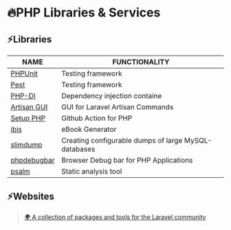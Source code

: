 # 🔥PHP Libraries & Services

## ⚡Libraries

| NAME                                                   | FUNCTIONALITY                                        |
|--------------------------------------------------------|------------------------------------------------------|
| [PHPUnit](https://phpunit.de/)                         | Testing framework                                    |
| [Pest](https://pestphp.com/)                           | Testing framework                                    |
| [PHP-DI](https://php-di.org/)                          | Dependency injection containe                        |
| [Artisan GUI](https://github.com/inFureal/artisan-gui) | GUI for Laravel Artisan Commands                     |
| [Setup PHP](https://github.com/shivammathur/setup-php) | Github Action for PHP                                |
| [ibis](https://github.com/themsaid/ibis)               | eBook Generator                                      |
| [slimdump](https://github.com/webfactory/slimdump)     | Creating configurable dumps of large MySQL-databases |
| [phpdebugbar](http://phpdebugbar.com)                  | Browser Debug bar for PHP Applications               |
| [psalm](https://psalm.dev)                             | Static analysis tool                                 |

## ⚡Websites

> [🌍 A collection of packages and tools for the Laravel community](https://laravelcollective.com)
